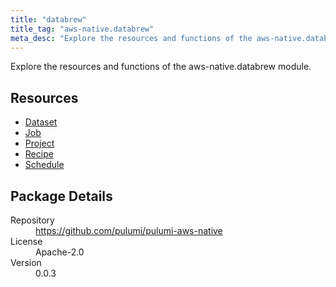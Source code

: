 ```yaml
---
title: "databrew"
title_tag: "aws-native.databrew"
meta_desc: "Explore the resources and functions of the aws-native.databrew module."
---
```


<!-- WARNING: this file was generated by Pulumi Docs Generator. -->
<!-- Do not edit by hand unless you're certain you know what you are doing! -->

Explore the resources and functions of the aws-native.databrew module.

<h2 id="resources">Resources</h2>
<ul class="api">
    <li><a href="dataset" title="Dataset"><span class="symbol resource"></span>Dataset</a></li>
    <li><a href="job" title="Job"><span class="symbol resource"></span>Job</a></li>
    <li><a href="project" title="Project"><span class="symbol resource"></span>Project</a></li>
    <li><a href="recipe" title="Recipe"><span class="symbol resource"></span>Recipe</a></li>
    <li><a href="schedule" title="Schedule"><span class="symbol resource"></span>Schedule</a></li>
</ul>

<h2 id="package-details">Package Details</h2>
<dl class="package-details">
	<dt>Repository</dt>
	<dd><a href="https://github.com/pulumi/pulumi-aws-native">https://github.com/pulumi/pulumi-aws-native</a></dd>
	<dt>License</dt>
	<dd>Apache-2.0</dd>
	<dt>Version</dt>
	<dd>0.0.3</dd>
</dl>

